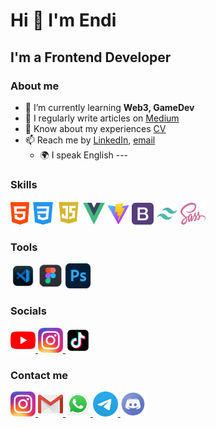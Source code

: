 Hi 👋 I'm Endi
=====================

I'm a Frontend Developer
------------------------

### About me 
- 🌱 I’m currently learning **Web3, GameDev**
- 📝 I regularly write articles on [Medium](medium-link)
- 📄 Know about my experiences [CV](cv-link)
- 📫 Reach me by [LinkedIn](linkedin-link), [email](mailto:email-address)
  - 🌍 I speak English ---

### Skills

<p align="left">
  <img src="./github/html.png" width="30" height="36" alt="HTML5" />
  <img src="./github/css.png" width="36" height="36" alt="Css" />
  <img src="./github/JavaScript.png" width="38" height="38" alt="JavaScript" />
  <img src="./github/Vue.png" width="35" height="35" alt="Vue" />
  <img src="./github/Vite.png" width="35" height="35" alt="Vite" />
  <img src="./github/bootstrap.png" width="35" height="35" alt="Bootstrap" />
  <img src="./github/tailwindcss.png" width="35" height="35" alt="Tailwindcss" />
  <img src="./github/Sass.png" width="40" height="35" alt="Scss" />
</p>

### Tools

<p align="left">
  <img src="./github/Vs code.png" width="40" height="40" alt="Vs code" />
  <img src="./github/Figma.webp" width="40" height="40" alt="Figma" />
  <img src="./github/Ps.png" width="40" height="40" alt="Photoshop" />
</p>

### Socials

<p align="left"> 
  <a href="#" target="_blank" rel="noreferrer" width="40" height="40"> 
    <img src="./github/youtube.png" width="40" height="40" alt="YouTube" />
  </a>
  
  <a href="#" target="_blank" rel="noreferrer" width="40" height="40"> 
    <img src="./github/Instagram.png" width="40" height="40" alt="Instagram" />
  </a>
  
  <a href="#" target="_blank" rel="noreferrer" width="40" height="40"> 
    <img src="./github/tiktok.png" width="40" height="40" alt="Tiktok" />
  </a>
</p>

### Contact me

<p align="left"> 
  <a href="#" target="_blank" rel="noreferrer" width="40" height="40"> 
    <img src="./github/Instagram.png" width="40" height="40" alt="Instagram" />
  </a>
  
  <a href="#" target="_blank" rel="noreferrer" width="40" height="40"> 
    <img src="./github/gmail.webp" width="40" height="40" alt="Gmail" />
  </a>

  <a href="#" target="_blank" rel="noreferrer" width="40" height="40"> 
    <img src="./github/WhatsApp.png" width="40" height="40" alt="WhatsApp" />
  </a>

  <a href="#" target="_blank" rel="noreferrer" width="40" height="40"> 
    <img src="./github/Telegram.png" width="40" height="40" alt="Telegram" />
  </a>

  <a href="#" target="_blank" rel="noreferrer" width="40" height="40"> 
    <img src="./github/Discord.png" width="40" height="40" alt="Discord" />
  </a>
</p>
